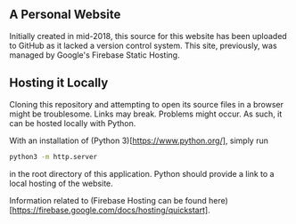## A Personal Website
Initially created in mid-2018, this source for this website has been uploaded to GitHub as it lacked a version control system. 
This site, previously, was managed by Google's Firebase Static Hosting.

## Hosting it Locally
Cloning this repository and attempting to open its source files in a browser might be troublesome. Links may break. Problems might occur. As such, it can be hosted locally with Python.

With an installation of (Python 3)[https://www.python.org/], simply run
```bash
python3 -m http.server
```
in the root directory of this application. Python should provide a link to a local hosting of the website.

Information related to (Firebase Hosting can be found here)[https://firebase.google.com/docs/hosting/quickstart]. 

